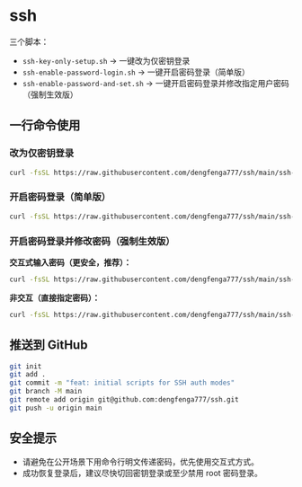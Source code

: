 # ssh

三个脚本：
- `ssh-key-only-setup.sh` → 一键改为仅密钥登录
- `ssh-enable-password-login.sh` → 一键开启密码登录（简单版）
- `ssh-enable-password-and-set.sh` → 一键开启密码登录并修改指定用户密码（强制生效版）

## 一行命令使用

### 改为仅密钥登录
```bash
curl -fsSL https://raw.githubusercontent.com/dengfenga777/ssh/main/ssh-key-only-setup.sh | sudo bash -s -- <用户名> "<你的公钥>"
```

### 开启密码登录（简单版）
```bash
curl -fsSL https://raw.githubusercontent.com/dengfenga777/ssh/main/ssh-enable-password-login.sh | sudo bash
```

### 开启密码登录并修改密码（强制生效版）
**交互式输入密码（更安全，推荐）：**
```bash
curl -fsSL https://raw.githubusercontent.com/dengfenga777/ssh/main/ssh-enable-password-and-set.sh | sudo bash -s -- -u <用户名> --allow-root yes
```
**非交互（直接指定密码）：**
```bash
curl -fsSL https://raw.githubusercontent.com/dengfenga777/ssh/main/ssh-enable-password-and-set.sh | sudo bash -s -- -u <用户名> -p 'Str0ng!Pass' --allow-root yes
```

## 推送到 GitHub
```bash
git init
git add .
git commit -m "feat: initial scripts for SSH auth modes"
git branch -M main
git remote add origin git@github.com:dengfenga777/ssh.git
git push -u origin main
```

## 安全提示
- 请避免在公开场景下用命令行明文传递密码，优先使用交互式方式。
- 成功恢复登录后，建议尽快切回密钥登录或至少禁用 root 密码登录。

